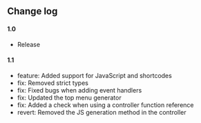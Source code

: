## Change log

#### 1.0

* Release

#### 1.1

* feature: Added support for JavaScript and shortcodes
* fix: Removed strict types
* fix: Fixed bugs when adding event handlers
* fix: Updated the top menu generator
* fix: Added a check when using a controller function reference
* revert: Removed the JS generation method in the controller

